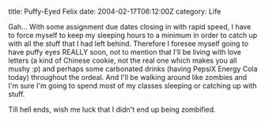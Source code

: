 title: Puffy-Eyed Felix
date: 2004-02-17T06:12:00Z
category: Life

Gah… With some assignment due dates closing in with rapid speed, I have to force myself to keep my sleeping hours to a minimum in order to catch up with all the stuff that I had left behind. Therefore I foresee myself going to have puffy eyes REALLY soon, not to mention that I'll be living with love letters (a kind of Chinese cookie, not the real one which makes you all mushy :p) and perhaps some carbonated drinks (having PepsiX Energy Cola today) throughout the ordeal. And I'll be walking around like zombies and I'm sure I'm going to spend most of my classes sleeping or catching up with stuff.

Till hell ends, wish me luck that I didn't end up being zombified.
